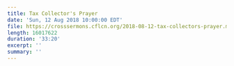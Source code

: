 ```yaml
---
title: Tax Collector's Prayer
date: 'Sun, 12 Aug 2018 10:00:00 EDT'
file: https://crosssermons.cflcn.org/2018-08-12-tax-collectors-prayer.m4a
length: 16017622
duration: '33:20'
excerpt: ''
summary: ''
---
```

